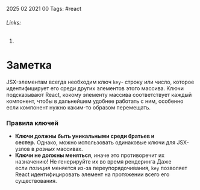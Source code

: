 2025 02 2021 00
Tags: #react 
###### Links: 
1) 
# Заметка
JSX-элементам всегда необходим ключ `key`- строку или число, которое идентифицирует его среди других элементов этого массива. Ключи подсказывают React, кокому элементу массива соответствует каждый компонент, чтобы в дальнейшем удобнее работать с ним, особенно если компонент нужно каким-то образом перемещать.
### Правила ключей

- **Ключи должны быть уникальными среди братьев и сестер.** Однако, можно использовать одинаковые ключи для JSX-узлов в _разных_ массивах.
- **Ключи не должны меняться**, иначе это противоречит их назначению! Не генерируйте их во время рендеринга
Даже если _позиция_ меняется из-за переупорядочивания, `key` позволяет React идентифицировать элемент на протяжении всего его существования.